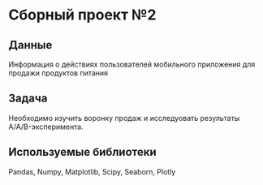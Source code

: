 # Сборный проект №2

## Данные
Информация о действиях пользователей мобильного приложения для продажи продуктов питания

## Задача

Необходимо изучить воронку продаж и исследуовать результаты A/A/B-эксперимента.

## Используемые библиотеки
Pandas,
Numpy,
Matplotlib,
Scipy,
Seaborn,
Plotly
